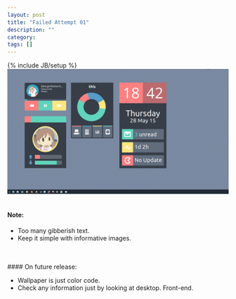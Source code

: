 ```yaml
---
layout: post
title: "Failed Attempt 01"
description: ""
category: 
tags: []
---
```

{% include JB/setup %}
![failed attempt 01](/img/fail01.png)
<br>
<br>
#### Note:

- Too many gibberish text.
- Keep it simple with informative images.

<br>
<br>
#### On future release:

- Wallpaper is just color code.
- Check any information just by looking at desktop. Front-end.